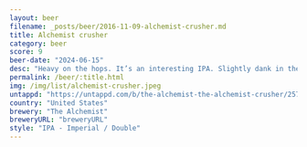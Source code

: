 ```yaml
---
layout: beer
filename: _posts/beer/2016-11-09-alchemist-crusher.md
title: Alchemist crusher
category: beer
score: 9
beer-date: "2024-06-15"
desc: "Heavy on the hops. It’s an interesting IPA. Slightly dank in the aroma with a rich maltyness. Sweet and delicious. Really nails the American IPA profile"
permalink: /beer/:title.html
img: /img/list/alchemist-crusher.jpeg
untappd: "https://untappd.com/b/the-alchemist-the-alchemist-crusher/25785"
country: "United States"
brewery: "The Alchemist"
breweryURL: "breweryURL"
style: "IPA - Imperial / Double"
---
```

